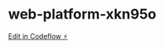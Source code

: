 # web-platform-xkn95o

[Edit in Codeflow ⚡️](https://stackblitz.com/~/github.com/panhmway1500/web-platform-xkn95o)